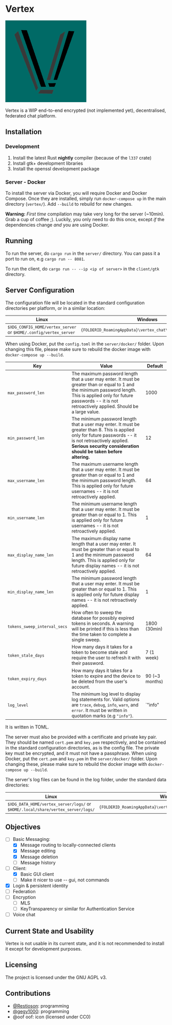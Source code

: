 # Vertex
![Vertex logo](client/gtk/res/icon.png)

Vertex is a WIP end-to-end encrypted (not implemented yet), decentralised, federated chat platform.

## Installation

### Development
1. Install the latest Rust **nightly** compiler (because of the `l337` crate)
2. Install gtk+ development libraries
3. Install the openssl development package

### Server - Docker
To install the server via Docker, you will require Docker and Docker Compose. Once they are
installed, simply run `docker-compose up` in the main directory (`vertex/`). Add `--build` to rebuild for new changes.

**Warning:** *First time* compilation may take very long for the server (~10min). Grab a cup of coffee ;).
Luckily, you only need to do this once, except *if* the dependencies change *and* you are using Docker.

## Running
To run the server, do `cargo run` in the `server/` directory. You can pass it a port to run on,
e.g `cargo run -- 8081`.

To run the client, do `cargo run -- --ip <ip of server>` in the `client/gtk` directory.

## Server Configuration

The configuration file will be located in the standard configuration directories per platform, or in a similar location:

| Linux                                                             | Windows                                                      | macOS                                                             |
|-------------------------------------------------------------------|--------------------------------------------------------------|-------------------------------------------------------------------|
| `$XDG_CONFIG_HOME/vertex_server` or `$HOME/.config/vertex_server` | `{FOLDERID_RoamingAppData}\vertex_chat\vertex_server\config` | `$HOME/Library/Preferences/vertex_chat.vertex_server`             |

When using Docker, put the `config.toml` in the `server/docker/` folder. Upon changing this file, please make sure to
rebuild the docker image with `docker-compose up --build`.

| Key                          | Value                                                                                                                                                                                                                               | Default                            |
|------------------------------|-------------------------------------------------------------------------------------------------------------------------------------------------------------------------------------------------------------------------------------|------------------------------------|
| `max_password_len`           | The maximum password length that a user may enter.  It must be greater than or equal to 1 and the minimum password length. This is applied only for future passwords -- it is not retroactively applied. Should be a large value.   | 1000                               |
| `min_password_len`           | The minimum password length that a user may enter. It must be greater than 8. This is applied only for future passwords -- it is not retroactively applied. **Serious security consideration should be taken before altering.**     | 12                                 |
| `max_username_len`           | The maximum username length that a user may enter. It must be greater than or equal to 1 and the minimum password length. This is applied only for future usernames -- it is not retroactively applied.                             | 64                                 |
| `min_username_len`           | The minimum username length that a user may enter. It must be greater than or equal to 1. This is applied only for future usernames -- it is not retroactively applied.                                                             | 1                                  |
| `max_display_name_len`       | The maximum display name length that a user may enter. It must be greater than or equal to 1 and the minimum password length. This is applied only for future display names -- it is not retroactively applied.                     | 64                                 |
| `min_display_name_len`       | The minimum password length that a user may enter. It must be  greater than or equal to 1. This is  applied only for future display names -- it is not retroactively applied.                                                       | 1                                  |
| `tokens_sweep_interval_secs` | How often to sweep the database for possibly expired tokens in seconds. A warning will be printed if this is less than the time taken to complete a single sweep.                                                                   | 1800 (30min)                       |
| `token_stale_days`           | How many days it takes for a token to become stale and require the user to refresh it with their password.                                                                                                                          | 7 (1 week)                         |
| `token_expiry_days`          | How many days it takes for a token to expire and the device to be deleted from the user's account.                                                                                                                                  | 90 (~3 months)                     |
| `log_level`                  | The minimum log level to display log statements for. Valid options are `trace`, `debug`, `info`, `warn`, and `error`. It must be written in quotation marks (e.g `"info"`).                                                        | `"info"                            |

It is written in TOML. 

The server must also be provided with a certificate and private key pair. They should be named `cert.pem` and `key.pem`
respectively, and be contained in the standard configuration directories, as is the config file. The private key must be
encrypted, and it must not have a passphrase.
When using Docker, put the `cert.pem` and `key.pem` in the `server/docker/` folder. Upon changing these, please make
sure to rebuild the docker image with `docker-compose up --build`. 

The server's log files can be found in the log folder, under the standard data directories:

| Linux                                                                            | Windows                                                          | macOS                                                               |
|----------------------------------------------------------------------------------|------------------------------------------------------------------|---------------------------------------------------------------------|
| `$XDG_DATA_HOME/vertex_server/logs/` or `$HOME/.local/share/vertex_server/logs/` | `{FOLDERID_RoamingAppData}\vertex_chat\vertex_server\data\logs\` | `$HOME/Library/Application Support/vertex_chat.vertex_server/logs/` |

## Objectives

- [ ] Basic Messaging:
  - [x] Message routing to locally-connected clients
  - [x] Message editing
  - [x] Message deletion
  - [ ] Message history
- [ ] Client:
  - [x] Basic GUI client
  - [ ] Make it nicer to use -- gui, not commands
- [x] Login & persistent identity
- [ ] Federation
- [ ] Encryption
  - [ ] MLS
  - [ ] KeyTransparency or similar for Authentication Service
- [ ] Voice chat

## Current State and Usability

Vertex is not usable in its current state, and it is not recommended to install it except for development purposes.

## Licensing

The project is licensed under the GNU AGPL v3.

## Contributions
- [@Restioson](https://github.com/Restioson): programming
- [@gegy1000](https://github.com/gegy1000): programming
- @oof oof: icon (licensed under CC0)
